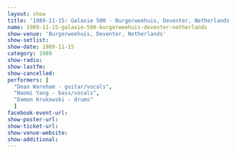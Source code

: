 ```yaml
---
layout: show
title: '1989-11-15: Galaxie 500 - Burgerweehuis, Deventer, Netherlands'
name: 1989-11-15-galaxie-500-burgerweehuis-deventer-netherlands
show-venue: 'Burgerweehuis, Deventer, Netherlands'
show-setlist: 
show-date: 1989-11-15
category: 1989
show-radio: 
show-lastfm: 
show-cancelled: 
performers: [
  "Dean Wareham - guitar/vocals",
  "Naomi Yang - bass/vocals",
  "Damon Krukowski - drums"
  ]
facebook-event-url: 
show-poster-url: 
show-ticket-url: 
show-venue-website: 
show-additional: 
---
```


